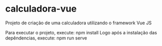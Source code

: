 # calculadora-vue
Projeto de criação de uma calculadora utilizando o framework Vue JS

Para executar o projeto, execute: npm install
Logo após a instalação das depêndencias, execute: npm run serve

